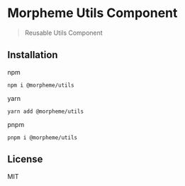 # Morpheme Utils Component

> Reusable Utils Component

## Installation

npm

```
npm i @morpheme/utils
```

yarn

```
yarn add @morpheme/utils
```

pnpm

```
pnpm i @morpheme/utils
```

## License

MIT
